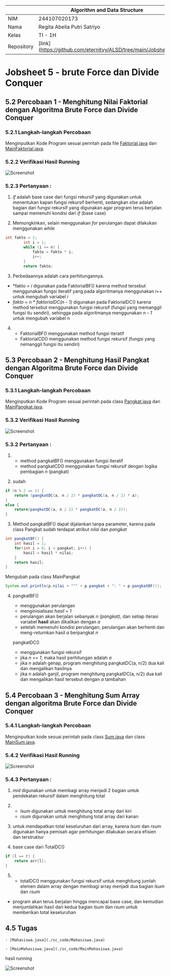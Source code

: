 |  | Algorithm and Data Structure |
|--|--|
| NIM |  244107020173|
| Nama |  Regita Abelia Putri Satriyo |
| Kelas | TI - 1H |
| Repository | [link] (https://github.com/eternitvy/ALSD/tree/main/Jobsheet5) |
  

# Jobsheet 5 - brute Force dan Divide Conquer
  

## 5.2 Percobaan 1 - Menghitung Nilai Faktorial dengan Algoritma Brute Force dan Divide Conquer


### 5.2.1 Langkah-langkah Percobaan


Menginputkan Kode Program sesuai perintah pada file [Faktorial.java](./sc_code/Faktorial.java) dan [MainFaktorial.java](./sc_code/MainFaktorial.java).


### 5.2.2 Verifikasi Hasil Running

![Screenshot](img/percobaan1.png)


### 5.2.3 Pertanyaan : 

1. *if* adalah base case dari fungsi rekursif yang digunakan untuk menentukan kapan fungsi rekursif berhenti, sedangkan *else* adalah bagian dari fungsi rekursif yang digunakan agar program terus berjalan sampai memenuhi kondisi dari *if* (base case)

2. Memungkinkan, selain menggunakan *for* perulangan dapat dilakukan menggunakan *while*
``` java
int fakto = 1;
        int i = 1;
        while (i <= n) {
            fakto = fakto * i;
            i++;
        }
        return fakto;
```

3. Perbedaannya adalah cara perhitungannya. 
- *fakto *= i* digunakan pada FaktorialBF() karena method tersebut menggunakan fungsi iteratif yang pada algoritmanya menggunakan *i++* untuk mengubah variabel *i*
- *fakto = n * faktorialDC(n - 1)* digunakan pada FaktorialDC() karena method tersebut menggunakan fungsi rekursif (fungsi yang memanggil fungsi itu sendiri), sehingga pada algoritmanya menggunakan *n - 1* untuk mengubah variabel n

4. - FaktorialBF() menggunakan method fungsi iteratif
   - FaktorialCD() menggunakan method fungsi rekursif (fungsi yang nemanggil fungsi itu sendiri)

## 5.3 Percobaan 2 - Menghitung Hasil Pangkat dengan Algoritma Brute Force dan Divide Conquer


### 5.3.1 Langkah-langkah Percobaan

Menginputkan Kode Program sesuai perintah pada class [Pangkat.java](./sc_code/Pangkat.java) dan [MainPangkat.java](./sc_code/MainPangkat.java).


### 5.3.2 Verifikasi Hasil Running

![Screenshot](img/percobaan2.png)


### 5.3.2 Pertanyaan :

1. - method pangkatBF() menggunakan fungsi iteratif
   - method pangkatCD() menggunakan fungsi rekursif dengan logika pembagian *n* (pangkat)

2. sudah
```java
if (n % 2 == 1) {
    return (pangkatDC(a, n / 2) * pangkatDC(a, n / 2) * a);
}
else {
    return(pangkatDC(a, n / 2) * pangkatDC(a, n / 2));
}
```

3. Method pangkatBF() dapat dijalankan tanpa parameter, karena pada class Pangkat sudah terdapat atribut *nilai* dan *pangkat*
``` java
int pangkatBF() {
    int hasil = 1;
    for(int i = 0; i < pangkat; i++) {
        hasil = hasil * nilai;
    }
    return hasil;
}
```

Mengubah pada class MainPangkat
```java
System.out.println(p.nilai + "^" + p.pangkat + ": " + p.pangkatBF());
```

4.  pangkatBF()
    - menggunakan perulangan
    - menginisialisasi *hasil = 1*
    - perulangan akan berjalan sebanyak *n (pangkat)*, dan setiap iterasi variabel **hasil** akan dikalikan dengan *a*
    - setelah memenuhi kondisi perulangan, perulangan akan berhenti dan meng-*return*kan hasil *a* berpangkat *n*

    pangkatDC()
    - menggunakan fungsi rekursif
    - jika *n == 1*, maka hasil perhitungan adalah *a*
    - jika *n* adalah genap, program menghitung pangkatDC(a, n/2) dua kali dan mengalikan hasilnya
    - jika *n* adalah ganjil, program menghitung pangkatDC(a, n/2) dua kali dan mengalikan hasil tersebut dengan *a* tambahan

## 5.4 Percobaan 3 - Menghitung Sum Array dengan algoritma Brute Force dan Divide Conquer


### 5.4.1 Langkah-langkah Percobaan

Menginputkan kode sesuai perintah pada class [Sum.java](./sc_code/Sum.java) dan class [MainSum.java](./sc_code/MainSum.java).


### 5.4.2 Verifikasi Hasil Running

![Screenshot](img/percobaan3.png)


### 5.4.3 Pertanyaan :

1. *mid* digunakan untuk membagi array menjadi 2 bagian untuk pendekatan rekursif dalam menghitung total

2. - *lsum* digunakan untuk menghitung total array dari kiri
   - *rsum* digunakan untuk menghitung total array dari kanan

3. untuk mendapatkan total keseluruhan dari array, karena *lsum* dan *rsum* digunakan hanya pemisah agar perhitungan dilakukan secara efisien dan terstruktur

4. base case dari TotalDC()
``` java 
if (l == r) {
    return arr[l];
}
```

5. - totalDC() menggunakan fungsi rekursif untuk menghitung jumlah elemen dalam array dengan membagi array menjadi dua bagian *lsum* dan *rsum*
- program akan terus berjalan hingga mencapai base case, dan kemudian menjumlahkan hasil dari kedua bagian *lsum* dan *rsum* untuk memberikan total keseluruhan


## 4.5 Tugas

    - [Mahasiswa.java](./sc_code/Mahasiswa.java)
        
    - [MainMahasiswa.java](./sc_code/MainMahasiswa.java)
    

hasil running

![Screenshot](img/latihan.png)